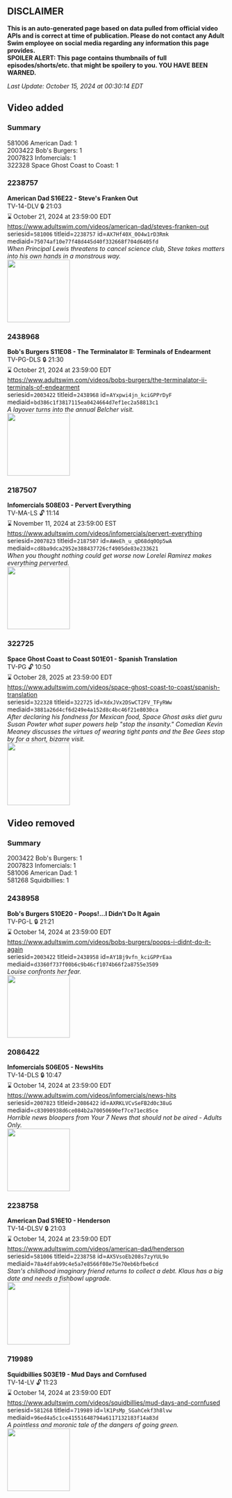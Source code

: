 ## DISCLAIMER
**This is an auto-generated page based on data pulled from official video APIs and is correct at time of publication. Please do not contact any Adult Swim employee on social media regarding any information this page provides.**  
**SPOILER ALERT: This page contains thumbnails of full episodes/shorts/etc. that might be spoilery to you. YOU HAVE BEEN WARNED.**  

_Last Update: October 15, 2024 at 00:30:14 EDT_
## Video added
### Summary
581006 American Dad: 1  
2003422 Bob's Burgers: 1  
2007823 Infomercials: 1  
322328 Space Ghost Coast to Coast: 1  
### 2238757
**American Dad S16E22 - Steve's Franken Out**  
TV-14-DLV 🔒 21:03  
⌛ October 21, 2024 at 23:59:00 EDT  
https://www.adultswim.com/videos/american-dad/steves-franken-out  
seriesid=`581006` titleid=`2238757` id=`AX7Hf40X_0O4w1rD3Rmk` mediaid=`75074af10e77f48d445d40f332668f704d6405fd`  
_When Principal Lewis threatens to cancel science club, Steve takes matters into his own hands in a monstrous way._  
<a href="https://media.cdn.adultswim.com/uploads/20220207/thumbnails/2_22271518123-AmericanDad_1510_StevesFrankenOut.png"><img src="https://media.cdn.adultswim.com/uploads/20220207/thumbnails/2_22271518123-AmericanDad_1510_StevesFrankenOut.png" height="144px" /></a>
### 2438968
**Bob's Burgers S11E08 - The Terminalator II: Terminals of Endearment**  
TV-PG-DLS 🔒 21:30  
⌛ October 21, 2024 at 23:59:00 EDT  
https://www.adultswim.com/videos/bobs-burgers/the-terminalator-ii-terminals-of-endearment  
seriesid=`2003422` titleid=`2438968` id=`AYxpwi4jn_kciGPPrDyF` mediaid=`bd386c1f3817115ea0424664d7ef1ec2a58813c1`  
_A layover turns into the annual Belcher visit._  
<a href="https://media.cdn.adultswim.com/uploads/20240212/thumbnails/2_242121125326-Screenshot2024-02-12at11.25.08AM.png"><img src="https://media.cdn.adultswim.com/uploads/20240212/thumbnails/2_242121125326-Screenshot2024-02-12at11.25.08AM.png" height="144px" /></a>
### 2187507
**Infomercials S08E03 - Pervert Everything**  
TV-MA-LS 🔓 11:14  
⌛ November 11, 2024 at 23:59:00 EST  
https://www.adultswim.com/videos/infomercials/pervert-everything  
seriesid=`2007823` titleid=`2187507` id=`AWeEh_u_qD68dq0Op5wA` mediaid=`cd8ba9dca2952e388437726cf4905de83e233621`  
_When you thought nothing could get worse now Lorelei Ramirez makes everything perverted._  
<a href="https://i.cdn.turner.com/adultswim/big/image-upload/thumbnails/thumb-2_image-15444645561822.jpg"><img src="https://i.cdn.turner.com/adultswim/big/image-upload/thumbnails/thumb-2_image-15444645561822.jpg" height="144px" /></a>
### 322725
**Space Ghost Coast to Coast S01E01 - Spanish Translation**  
TV-PG 🔓 10:50  
⌛ October 28, 2025 at 23:59:00 EDT  
https://www.adultswim.com/videos/space-ghost-coast-to-coast/spanish-translation  
seriesid=`322328` titleid=`322725` id=`XdxJVx2DSwCT2FV_TFyRWw` mediaid=`3881a26d4cf6d249e4a152d8c4bc46f21e8030ca`  
_After declaring his fondness for Mexican food, Space Ghost asks diet guru Susan Powter what super powers help "stop the insanity."  Comedian Kevin Meaney discusses the virtues of wearing tight pants and the Bee Gees stop by for a short, bizarre visit._  
<a href="https://media.cdn.adultswim.com/uploads/20200417/thumbnails/2_20417944474-sgc2c_9401_dst_cid-9114080.jpg"><img src="https://media.cdn.adultswim.com/uploads/20200417/thumbnails/2_20417944474-sgc2c_9401_dst_cid-9114080.jpg" height="144px" /></a>
## Video removed
### Summary
2003422 Bob's Burgers: 1  
2007823 Infomercials: 1  
581006 American Dad: 1  
581268 Squidbillies: 1  
### 2438958
**Bob's Burgers S10E20 - Poops!...I Didn't Do It Again**  
TV-PG-L 🔒 21:21  
⌛ October 14, 2024 at 23:59:00 EDT  
https://www.adultswim.com/videos/bobs-burgers/poops-i-didnt-do-it-again  
seriesid=`2003422` titleid=`2438958` id=`AY1Bj9vfn_kciGPPrEaa` mediaid=`d3360f737f00b6c9b46cf1074b66f2a8755e3509`  
_Louise confronts her fear._  
<a href="https://media.cdn.adultswim.com/uploads/20240131/thumbnails/2_24131128134-Screenshot2024-01-31at1.27.29AM.png"><img src="https://media.cdn.adultswim.com/uploads/20240131/thumbnails/2_24131128134-Screenshot2024-01-31at1.27.29AM.png" height="144px" /></a>
### 2086422
**Infomercials S06E05 - NewsHits**  
TV-14-DLS 🔒 10:47  
⌛ October 14, 2024 at 23:59:00 EDT  
https://www.adultswim.com/videos/infomercials/news-hits  
seriesid=`2007823` titleid=`2086422` id=`AXRKLVCvSeFB2d0c38uG` mediaid=`c83090938d6ce084b2a70050690ef7ce71ec85ce`  
_Horrible news bloopers from Your 7 News that should not be aired - Adults Only._  
<a href="https://media.cdn.adultswim.com/uploads/20200902/thumbnails/2_2092158142-infomercials_newshits_dup-20160505.jpg"><img src="https://media.cdn.adultswim.com/uploads/20200902/thumbnails/2_2092158142-infomercials_newshits_dup-20160505.jpg" height="144px" /></a>
### 2238758
**American Dad S16E10 - Henderson**  
TV-14-DLSV 🔒 21:03  
⌛ October 14, 2024 at 23:59:00 EDT  
https://www.adultswim.com/videos/american-dad/henderson  
seriesid=`581006` titleid=`2238758` id=`AX5VsoEb208s7zyYUL9o` mediaid=`78a4dfab99c4e5a7e8566f08e75e70eb6bfbe6cd`  
_Stan's childhood imaginary friend returns to collect a debt. Klaus has a big date and needs a fishbowl upgrade._  
<a href="https://media.cdn.adultswim.com/uploads/20220114/thumbnails/2_221141718493-AmericanDad_1511_Henderson.png"><img src="https://media.cdn.adultswim.com/uploads/20220114/thumbnails/2_221141718493-AmericanDad_1511_Henderson.png" height="144px" /></a>
### 719989
**Squidbillies S03E19 - Mud Days and Cornfused**  
TV-14-LV 🔓 11:23  
⌛ October 14, 2024 at 23:59:00 EDT  
https://www.adultswim.com/videos/squidbillies/mud-days-and-cornfused  
seriesid=`581268` titleid=`719989` id=`lK1PsMp_SGahCekf3h8lvw` mediaid=`96ed4a5c1ce41551648794a6117132183f14a83d`  
_A pointless and moronic tale of the dangers of going green._  
<a href="https://media.cdn.adultswim.com/uploads/20200413/thumbnails/2_20413121500-squidbillies_038_bim.jpg"><img src="https://media.cdn.adultswim.com/uploads/20200413/thumbnails/2_20413121500-squidbillies_038_bim.jpg" height="144px" /></a>
